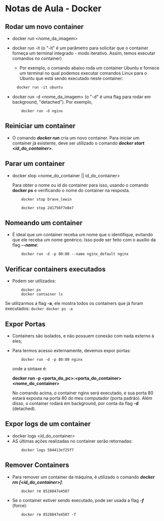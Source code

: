 # Notas de Aula - Docker

## Rodar um novo container 

* docker run <nome_da_imagem>
* docker run -it <nome da imagem> (o "-it" é um parâmetro para solicitar que o container forneça um terminal integrado - modo iterativo. Assim, temos executar comandos no container)
  
  * Por exemplo, o comando abaixo roda um container Ubuntu e fornece um terminal no qual podemos executar comandos Linux para o Ubuntu que está sendo executado neste container:
  ``` Dockerfile
    docker run -it ubuntu
  ``` 
* docker run -d <nome_da_imagem> (o "-d" é uma flag para rodar em background, "detached"). Por exemplo,

    ```docker
        docker run -d nginx
    ```

## Reiniciar um container

* O comando **_docker run_** cria um novo container. Para iniciar um container já existente, deve ser utilizado o comando **_docker start <id_do_container>_**.

## Parar um container

* docker stop <nome_do_container || id_do_container>

    Para obter o nome ou id do container para isso, usando o comando **docker ps** e verificando o nome do container na resposta.

    ``` docker
        docker stop brave_lewin
    ```

    ``` docker
        docker stop 2d1756f7e8e7
    ```

## Nomeando um container

* É ideal que um container receba um nome que o identifique, evitando que ele receba um nome genérico. Isso pode ser feito com o auxílio da flag **_--name_**:

    ```docker
        docker run -d -p 80:80 --name nginx_default nginx
    ```

## Verificar containers executados
* Podem ser utilizados:

    ```docker
        docker ps
        docker container ls
    ```

Se utilizarmos a flag **-a**, ele mostra todos os containers que já foram executados:
    ```docker
        docker ps -a
    ```

## Expor Portas

* Containers são isolados, e não possuem conexão com nada externo à eles;
* Para termos acesso externamente, devemos expor portas:
    ```docker
        docker run -d -p 80:80 nginx
    ```
    onde a sintaxe é:

    **docker run -p <porta_do_pc>:<porta_do_container> <nome_do_container>**

    No comando acima, o container nginx será executado, e sua porta 80 estará exposta na porta 80 do meu computador (porta padrão). Além disso, o container rodará em background, por conta da flag **-d** (detached).

## Expor logs de um container
* docker logs <id_do_container>
* AS últimas ações realizadas no container serão retornadas: 
    ```docker
        docker logs 584413ef25f7
    ```

## Remover Containers
* Para remover um container da máquina, é utilizado o comando **_docker rm [<id_do_container>]_**:

    ``` docker
        docker rm 8528847e4507
    ```

* Se o container estiver sendo executado, pode ser usada a flag **_-f_** (force):

    ``` docker
        docker rm 8528847e4507 -f
    ```
